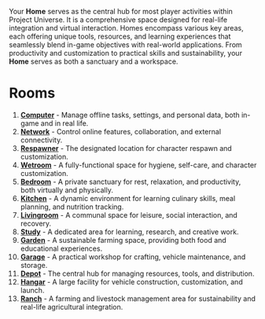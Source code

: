 Your **Home** serves as the central hub for most player activities within Project Universe. It is a comprehensive space designed for real-life integration and virtual interaction. Homes encompass various key areas, each offering unique tools, resources, and learning experiences that seamlessly blend in-game objectives with real-world applications. From productivity and customization to practical skills and sustainability, your **Home** serves as both a sanctuary and a workspace.

# Rooms

1. **[Computer](Computer.md)** - Manage offline tasks, settings, and personal data, both in-game and in real life.
2. **[Network](Network.md)** - Control online features, collaboration, and external connectivity.
3. **[Respawner](Respawner.md)** - The designated location for character respawn and customization.
4. **[Wetroom](Wetroom.md)** - A fully-functional space for hygiene, self-care, and character customization.
5. **[Bedroom](Bedroom.md)** - A private sanctuary for rest, relaxation, and productivity, both virtually and physically.
6. **[Kitchen](Kitchen.md)** - A dynamic environment for learning culinary skills, meal planning, and nutrition tracking.
7. **[Livingroom](Livingroom.md)** - A communal space for leisure, social interaction, and recovery.
8. **[Study](Library.md)** - A dedicated area for learning, research, and creative work.
9. **[Garden](Project_Universe/Facilities/Home/Garden.md)** - A sustainable farming space, providing both food and educational experiences.
10. **[Garage](Garage.md)** - A practical workshop for crafting, vehicle maintenance, and storage.
11. **[Depot](Depot.md)** - The central hub for managing resources, tools, and distribution.
12. **[Hangar](Hangar.md)** - A large facility for vehicle construction, customization, and launch.
13. **[Ranch](Ranch.md)** - A farming and livestock management area for sustainability and real-life agricultural integration.